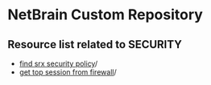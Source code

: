 # NetBrain Custom Repository

## Resource list related to SECURITY


* [find srx security policy](find%20srx%20security%20policy)/
* [get top session from firewall](get%20top%20session%20from%20firewall)/
